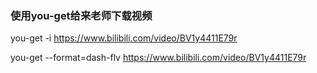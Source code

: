 ### 使用you-get给来老师下载视频

you-get -i https://www.bilibili.com/video/BV1y4411E79r

you-get --format=dash-flv https://www.bilibili.com/video/BV1y4411E79r 